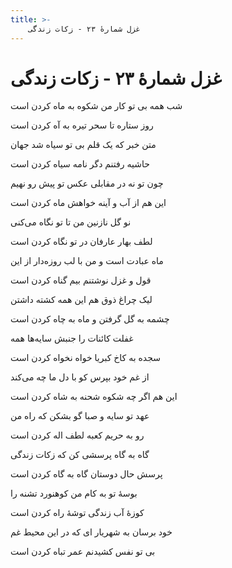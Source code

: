 ```yaml
---
title: >-
    غزل شمارهٔ ۲۳ - زکات زندگی
---
```

# غزل شمارهٔ ۲۳ - زکات زندگی

<div class="b" id="bn1"><div class="m1"><p>شب همه بی تو کار من شکوه به ماه کردن است</p></div>
<div class="m2"><p>روز ستاره تا سحر تیره به آه کردن است</p></div></div>
<div class="b" id="bn2"><div class="m1"><p>متن خبر که یک قلم بی تو سیاه شد جهان</p></div>
<div class="m2"><p>حاشیه رفتنم دگر نامه سیاه کردن است</p></div></div>
<div class="b" id="bn3"><div class="m1"><p>چون تو نه در مقابلی عکس تو پیش رو نهیم</p></div>
<div class="m2"><p>این هم از آب و آینه خواهش ماه کردن است</p></div></div>
<div class="b" id="bn4"><div class="m1"><p>نو گل نازنین من تا تو نگاه می‌کنی</p></div>
<div class="m2"><p>لطف بهار عارفان در تو نگاه کردن است</p></div></div>
<div class="b" id="bn5"><div class="m1"><p>ماه عبادت است و من با لب روزه‌دار از این</p></div>
<div class="m2"><p>قول و غزل نوشتنم بیم گناه کردن است</p></div></div>
<div class="b" id="bn6"><div class="m1"><p>لیک چراغ ذوق هم این همه کشته داشتن</p></div>
<div class="m2"><p>چشمه به گل گرفتن و ماه به چاه کردن است</p></div></div>
<div class="b" id="bn7"><div class="m1"><p>غفلت کائنات را جنبش سایه‌ها همه</p></div>
<div class="m2"><p>سجده به کاخ کبریا خواه نخواه کردن است</p></div></div>
<div class="b" id="bn8"><div class="m1"><p>از غم خود بپرس کو با دل ما چه می‌کند</p></div>
<div class="m2"><p>این هم اگر چه شکوه شحنه به شاه کردن است</p></div></div>
<div class="b" id="bn9"><div class="m1"><p>عهد تو سایه و صبا گو بشکن که راه من</p></div>
<div class="m2"><p>رو به حریم کعبه لطف اله کردن است</p></div></div>
<div class="b" id="bn10"><div class="m1"><p>گاه به گاه پرسشی کن که زکات زندگی</p></div>
<div class="m2"><p>پرسش حال دوستان گاه به گاه کردن است</p></div></div>
<div class="b" id="bn11"><div class="m1"><p>بوسهٔ تو به کام من کوهنورد تشنه را</p></div>
<div class="m2"><p>کوزهٔ آب زندگی توشهٔ راه کردن است</p></div></div>
<div class="b" id="bn12"><div class="m1"><p>خود برسان به شهریار ای که در این محیط غم</p></div>
<div class="m2"><p>بی تو نفس کشیدنم عمر تباه کردن است</p></div></div>
